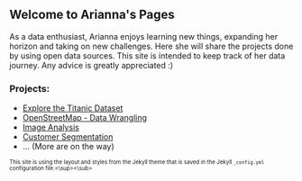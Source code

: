 ## Welcome to Arianna's Pages

As a data enthusiast, Arianna enjoys learning new things, expanding her horizon and taking on new challenges. Here she will share the projects done by using open data sources. This site is intended to keep track of her data journey. Any advice is greatly appreciated :) 

### Projects:

- [Explore the Titanic Dataset](https://github.com/swfi/InvestigateDataset/blob/master/Titanic.ipynb)
- [OpenStreetMap - Data Wrangling](https://github.com/swfi/OpenStreetMap/blob/master/Skaene_Data_MongoDB.md)
- [Image Analysis](https://github.com/swfi/Image_Analysis/blob/master/Image%20analysis.ipynb)
- [Customer Segmentation](https://github.com/swfi/Customer_Segmentation/blob/master/Customer%20segmentation.ipynb)
- ... (More are on the way)




<sub><sup>This site is using the layout and styles from the Jekyll theme that is saved in the Jekyll `_config.yml` configuration file.<\sup><\sub> 
